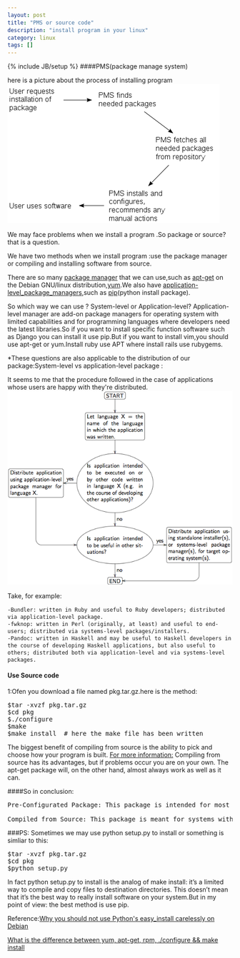 ```yaml
---
layout: post
title: "PMS or source code"
description: "install program in your linux"
category: linux
tags: []
---
```

{% include JB/setup %}
####PMS(package manage system)

here is a picture about the process of installing program
<img src="/images/Pms.png"/>

We may face problems when we install a program .So package or source?that is a question.

We have two methods when we install program :use the package manager or compiling and installing software from source.

There are so many [package manager](http://en.wikipedia.org/wiki/Package_management_system) that we can use,such as [apt-get](http://en.wikipedia.org/wiki/Advanced_Packaging_Tool) on the Debian GNU/linux distribution,[yum](http://en.wikipedia.org/wiki/Yellow_dog_Updater,_Modified).We also have [application-level_package_managers](http://en.wikipedia.org/wiki/List_of_software_package_management_systems#Application-level_package_managers),such as [pip](https://pypi.python.org/pypi/pip)(python install package).

So which way we can use ? System-level or Application-level? Application-level manager are add-on package managers for operating system with limited capabilities and for programming languages where developers need the latest libraries.So if you want to install specific function software such as Django you can install it use pip.But if you want to install vim,you should use apt-get or yum.Install ruby use APT where install rails use rubygems.

*These questions are also applicable to the distribution of our package:System-level vs application-level package :

It seems to me that the procedure followed in the case of applications whose users are happy with they're distributed.
<img src="/images/software_distribute.png"/>

Take, for example:

    -Bundler: written in Ruby and useful to Ruby developers; distributed via application-level package.
    -fwknop: written in Perl (originally, at least) and useful to end-users; distributed via systems-level packages/installers.
    -Pandoc: written in Haskell and may be useful to Haskell developers in the course of developing Haskell applications, but also useful to others; distributed both via application-level and via systems-level packages.


#### Use Source code
1:Ofen you download a file named pkg.tar.gz.here is the method:
<pre class="pre-color">
$tar -xvzf pkg.tar.gz
$cd pkg
$./configure
$make
$make install  # here the make file has been written
</pre>

The biggest benefit of compiling from source is the ability to pick and choose how your program is built. [For more information:](http://www.hostreview.com/blog/technical_support/articles/sourcecode.html)
Compiling from source has its advantages, but if problems occur you are on your own. The apt-get package will, on the other hand, almost always work as well as it can.

####So in conclusion:
<pre>
Pre-Configurated Package: This package is intended for most users. It is designed to work well with most packages, and does not require any extra libraries for compiling.

Compiled from Source: This package is meant for systems with very customized options. Most importantly, either a custom kernel or custom x-servers/system commands. It is for the more experienced user, but is much more likely to fit any setup, as it is compiled to your system's specs.
</pre>

###PS:
Sometimes we may use python setup.py to install or something is simliar to this:
<pre class="pre-color">
$tar -xvzf pkg.tar.gz
$cd pkg
$python setup.py
</pre>
In fact python setup.py to install is the analog of make install: it’s a limited way to compile and copy files to destination directories. This doesn’t mean that it’s the best way to really install software on your system.But in my point of view: the best method is use pip.



Reference:[Why you should not use Python's easy_install carelessly on Debian](http://workaround.org/easy-install-debian)

[What is the difference between yum, apt-get, rpm, ./configure && make install](http://superuser.com/questions/125933/what-is-the-difference-between-yum-apt-get-rpm-configure-make-install)






























